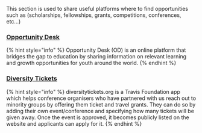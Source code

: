 This section is used to share useful platforms where to find opportunities such as \(scholarships, fellowships, grants, competitions, conferences, etc...\)

### [Opportunity Desk](http://www.opportunitydesk.org/)

{% hint style="info" %}
Opportunity Desk \(OD\) is an online platform that bridges the gap to education by sharing information on relevant learning and growth opportunities for youth around the world.
{% endhint %}


### [Diversity Tickets](https://diversitytickets.org/)

{% hint style="info" %}
diversitytickets.org is a Travis Foundation app which helps conference organisers who have partnered with us reach out to minority groups by offering them ticket and travel grants. They can do so by adding their own event/conference and specifying how many tickets will be given away. Once the event is approved, it becomes publicly listed on the website and applicants can apply for it.
{% endhint %}

